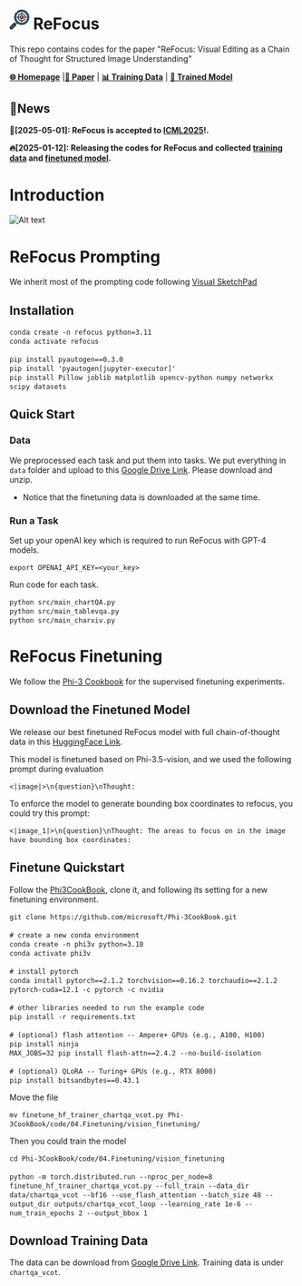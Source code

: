 # <img src="assets/icon.png" width="35" /> ReFocus

This repo contains codes for the paper "ReFocus: Visual Editing as a Chain of Thought for Structured Image Understanding"

[**🌐 Homepage**](https://zeyofu.github.io/ReFocus/) |[**📑 Paper**](https://arxiv.org/abs/2501.05452) |  [**📊 Training Data**](#download-training-data) | [**🔗 Trained Model**](#download-the-finetuned-model)


## 🔔News

 **🎉[2025-05-01]: ReFocus is accepted to [ICML2025](https://icml.cc/)!.**
 
 **🔥[2025-01-12]: Releasing the codes for ReFocus and collected [training data]() and [finetuned model](https://huggingface.co/Fiaa/ReFocus).**

# Introduction

![Alt text](assets/teaser.png)

# ReFocus Prompting
We inherit most of the prompting code following [Visual SketchPad](https://visualsketchpad.github.io/)

## Installation
```
conda create -n refocus python=3.11
conda activate refocus

pip install pyautogen==0.3.0
pip install 'pyautogen[jupyter-executor]'
pip install Pillow joblib matplotlib opencv-python numpy networkx scipy datasets
```

## Quick Start
### Data
We preprocessed each task and put them into tasks. We put everything in `data` folder and upload to this [Google Drive Link](https://drive.google.com/drive/folders/1Ic2BmpbGQ1pcZ6KabjmP9YxefKDq3TrN?usp=sharing). Please download and unzip.

* Notice that the finetuning data is downloaded at the same time.

### Run a Task
Set up your openAI key which is required to run ReFocus with GPT-4 models.

```
export OPENAI_API_KEY=<your_key>
```

Run code for each task.
```
python src/main_chartQA.py
python src/main_tablevqa.py
python src/main_charxiv.py
```

# ReFocus Finetuning
We follow the [Phi-3 Cookbook](https://github.com/microsoft/Phi-3CookBook/blob/main/md/04.Fine-tuning/FineTuning_Vision.md) for the supervised finetuning experiments. 

## Download the Finetuned Model
We release our best finetuned ReFocus model with full chain-of-thought data in this [HuggingFace Link](https://huggingface.co/Fiaa/ReFocus).

This model is finetuned based on Phi-3.5-vision, and we used the following prompt during evaluation
```
<|image|>\n{question}\nThought:
```
To enforce the model to generate bounding box coordinates to refocus, you could try this prompt:
```
<|image_1|>\n{question}\nThought: The areas to focus on in the image have bounding box coordinates:
```

## Finetune Quickstart
Follow the [Phi3CookBook](https://github.com/microsoft/Phi-3CookBook/blob/main/md/04.Fine-tuning/FineTuning_Vision.md), clone it, and following its setting for a new finetuning environment. 

```
git clone https://github.com/microsoft/Phi-3CookBook.git

# create a new conda environment
conda create -n phi3v python=3.10
conda activate phi3v

# install pytorch
conda install pytorch==2.1.2 torchvision==0.16.2 torchaudio==2.1.2 pytorch-cuda=12.1 -c pytorch -c nvidia

# other libraries needed to run the example code
pip install -r requirements.txt

# (optional) flash attention -- Ampere+ GPUs (e.g., A100, H100)
pip install ninja
MAX_JOBS=32 pip install flash-attn==2.4.2 --no-build-isolation

# (optional) QLoRA -- Turing+ GPUs (e.g., RTX 8000)
pip install bitsandbytes==0.43.1
```
Move the file 
```
mv finetune_hf_trainer_chartqa_vcot.py Phi-3CookBook/code/04.Finetuning/vision_finetuning/
```

Then you could train the model
```
cd Phi-3CookBook/code/04.Finetuning/vision_finetuning

python -m torch.distributed.run --nproc_per_node=8 finetune_hf_trainer_chartqa_vcot.py --full_train --data_dir data/chartqa_vcot --bf16 --use_flash_attention --batch_size 48 --output_dir outputs/chartqa_vcot_loop --learning_rate 1e-6 --num_train_epochs 2 --output_bbox 1
```

## Download Training Data
The data can be download from [Google Drive Link](https://drive.google.com/drive/folders/1Ic2BmpbGQ1pcZ6KabjmP9YxefKDq3TrN?usp=sharing). Training data is under `chartqa_vcot`.
